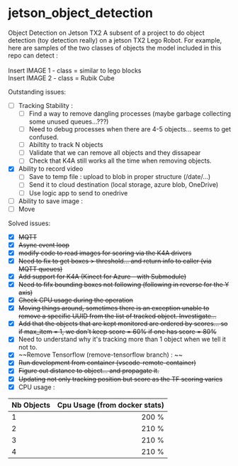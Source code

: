 # jetson_object_detection
Object Detection on Jetson TX2
A subsent of a project to do object detection (toy detection really) on a jetson TX2 Lego Robot. For example, here are samples of the two classes of objects the model included in this repo can detect :<br>
<br>
Insert IMAGE 1 - class = similar to lego blocks <br>
Insert IMAGE 2 - class = Rubik Cube <br>

Outstanding issues:

- [ ] Tracking Stability :
    - [ ] Find a way to remove dangling processes (maybe garbage collecting some unused queues...???)
    - [ ] Need to debug processes when there are 4-5 objects... seems to get confused.
    - [ ] Abiltity to track N objects
    - [ ] Validate that we can remove all objects and they dissapear
    - [ ] Check that K4A still works all the time when removing objects.
- [X] Ability to record video 
    - [ ] Save to temp file : upload to blob in proper structure (/date/...)
    - [ ] Send it to cloud destination (local storage, azure blob, OneDrive)
    - [ ] Use logic app to send to onedrive
- [ ] Ability to save image : 
- [ ] Move 

Solved issues:

- [X] ~~MQTT~~
- [X] ~~Async event loop~~
- [X] ~~modify code to read images for scoring via the K4A drivers~~
- [x] ~~Need to fix to get boxes > threshold... and return info to caller (via MQTT queues)~~
- [X] ~~Add support for K4A (Kinect for Azure - with Submodule)~~
- [X] ~~Need to fifx bounding boxes not following (following in reverse for the Y axis)~~
- [X] ~~Check CPU usage during the operation~~
- [X] ~~Moving things around, sometimes there is an exception unable to remove a specific UUID from the list of tracked object. Investigate...~~
- [X] ~~Add that the objects that are kept monitored are ordered by scores... so if max_item = 1, we don't keep score = 60% if one has score = 80%~~
- [X] Need to understand why it's tracking more than 1 object when we tell it not to.
- [X] ~~Remove Tensorflow (remove-tensorflow branch) : ~~
- [X] ~~Run development from container (vscode-remote-container)~~
- [X] ~~Figure out distance to object... and propagate it.~~
- [X] ~~Updating not only tracking position but score as the TF scoring varies~~
- [X] CPU usage :

| Nb Objects    |   Cpu Usage (from docker stats)   |
|:--------------|----------------------------------:|
| 1             |   200 %                           |
| 2             |   210 %                           |
| 3             |   210 %                           |
| 4             |   210 %                           |



